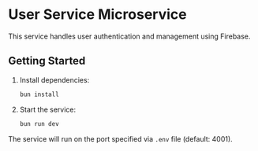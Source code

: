 # User Service Microservice

This service handles user authentication and management using Firebase.

## Getting Started

1. Install dependencies:

   ```bash
   bun install
   ```

2. Start the service:

   ```bash
   bun run dev
   ```

The service will run on the port specified via `.env` file (default: 4001).
